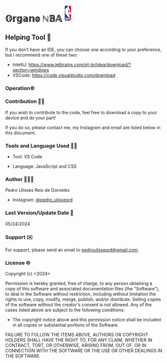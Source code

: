 # 𝕆𝕣𝕘𝕒𝕟𝕠 ℕ𝔹𝔸 <img src="public/imagens/logonba.png" alt="Logo do Projeto" width="25" />



## Helping Tool 🔧

If you don't have an IDE, you can choose one according to your preference, but I recommend one of these two:
- IntelliJ: https://www.jetbrains.com/pt-br/idea/download/?section=windows
- VSCode: https://code.visualstudio.com/download

### Operation⚙️



### Contribution 🤝🏽

If you wish to contribute to the code, feel free to download a copy to your device and do your part!

If you do so, please contact me, my Instagram and email are listed below in this document.

### Tools and Language Used ✍🏽

- Tool: VS Code 

- Language: JavaScript and CSS

### Author 🙋🏽‍♂️

Pedro Ulisses Reis de Dorneles
- Instagram: [@pedro_ulissesrd](https://www.instagram.com/pedro_ulissesrd/)

### Last Version/Update Date 📅

05/24/2024

### Support ✉️

For support, please send an email to pedroulissesrd@gmail.com.

### License ©️

Copyright (c) <2024><PedroUlissesReisDeDorneles>

Permission is hereby granted, free of charge, to any person obtaining a copy of this software and associated documentation files (the "Software"), to deal in the Software without restriction, including without limitation the rights to use, copy, modify, merge, publish, and/or distribute. Selling copies of the software without the creator's consent is not allowed. Any of the cases listed above are subject to the following conditions:

- The copyright notice above and this permission notice shall be included in all copies or substantial portions of the Software.

FAILURE TO FOLLOW THE ITEMS ABOVE, AUTHORS OR COPYRIGHT HOLDERS SHALL HAVE THE RIGHT TO, FOR ANY CLAIM, WHETHER IN CONTRACT, TORT, OR OTHERWISE, ARISING FROM, OUT OF, OR IN CONNECTION WITH THE SOFTWARE OR THE USE OR OTHER DEALINGS IN THE SOFTWARE.
